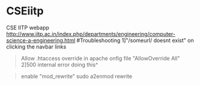 # CSEiitp
CSE IITP webapp
http://www.iitp.ac.in/index.php/departments/engineering/computer-science-a-engineering.html
#Troubleshooting
1]"/someurl/ doesnt exist" on clicking the navbar links
>Allow .htaccess override in apache onfig file "AllowOverride All"
2]500 internal error doing this^

>enable "mod_rewrite" 
  sudo a2enmod rewrite
